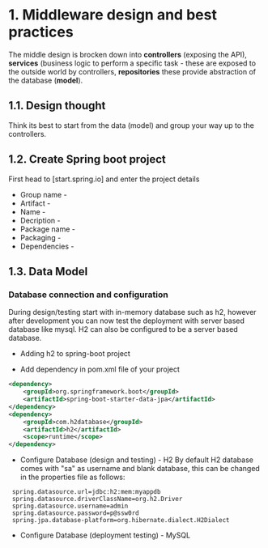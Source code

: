 # 1. Middleware design and best practices
The middle design is brocken down into **controllers** (exposing the API), **services** (business logic to perform a specific task - these are exposed to the outside world by controllers, **repositories** these provide abstraction of the database (**model**).

## 1.1. Design thought
Think its best to start from the data (model) and group your way up to the controllers.
## 1.2. Create Spring boot project
First head to [start.spring.io] and enter the project details
* Group name - 
* Artifact -
* Name - 
* Decription -
* Package name -
* Packaging -
* Dependencies -
## 1.3. Data Model
### Database connection and configuration
During design/testing start with in-memory database such as h2, however after development you can now test the deployment with server based database like mysql. H2 can also be configured to be a server based database.

* Adding h2 to spring-boot project
+ Add dependency in pom.xml file of your project
```xml
<dependency>
    <groupId>org.springframework.boot</groupId>
    <artifactId>spring-boot-starter-data-jpa</artifactId>
</dependency>
<dependency>
    <groupId>com.h2database</groupId>
    <artifactId>h2</artifactId>
    <scope>runtime</scope>
</dependency>
```
+ Configure Database (design and testing) - H2
 By default H2 database comes with "sa" as username and blank database, this can be changed in the properties file as follows:
 ```properties
  spring.datasource.url=jdbc:h2:mem:myappdb
  spring.datasource.driverClassName=org.h2.Driver
  spring.datasource.username=admin
  spring.datasource.password=p@ssw0rd
  spring.jpa.database-platform=org.hibernate.dialect.H2Dialect
 ```
+ Configure Database (deployment testing) - MySQL


  
